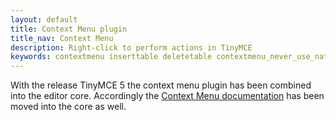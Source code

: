 ```yaml
---
layout: default
title: Context Menu plugin
title_nav: Context Menu
description: Right-click to perform actions in TinyMCE
keywords: contextmenu inserttable deletetable contextmenu_never_use_native
---
```


With the release TinyMCE 5 the context menu plugin has been combined into the editor core. Accordingly the [Context Menu documentation]({{site.baseurl}}/ui-components/contextmenu/) has been moved into the core as well.